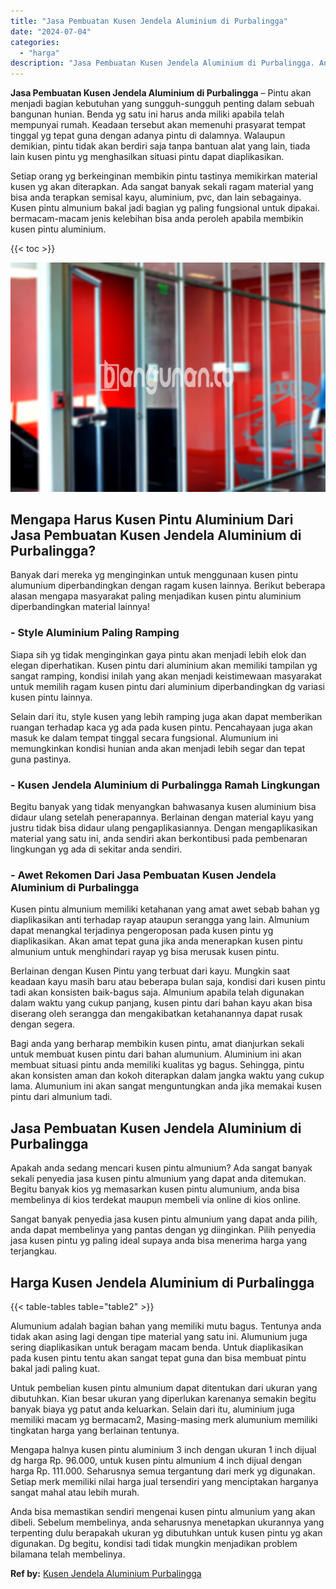 ```yaml
---
title: "Jasa Pembuatan Kusen Jendela Aluminium di Purbalingga"
date: "2024-07-04"
categories: 
  - "harga"
description: "Jasa Pembuatan Kusen Jendela Aluminium di Purbalingga. Anda bisa memastikan sendiri mengenai kusen pintu almunium yang akan dibeli. Sebelum membelinya, anda..."
---
```


**Jasa Pembuatan Kusen Jendela Aluminium di Purbalingga** – Pintu akan menjadi bagian kebutuhan yang sungguh-sungguh penting dalam sebuah bangunan hunian. Benda yg satu ini harus anda miliki apabila telah mempunyai rumah. Keadaan tersebut akan memenuhi prasyarat tempat tinggal yg tepat guna dengan adanya pintu di dalamnya. Walaupun demikian, pintu tidak akan berdiri saja tanpa bantuan alat yang lain, tiada lain kusen pintu yg menghasilkan situasi pintu dapat diaplikasikan.

Setiap orang yg berkeinginan membikin pintu tastinya memikirkan material kusen yg akan diterapkan. Ada sangat banyak sekali ragam material yang bisa anda terapkan semisal kayu, aluminium, pvc, dan lain sebagainya. Kusen pintu almunium bakal jadi bagian yg paling fungsional untuk dipakai. bermacam-macam jenis kelebihan bisa anda peroleh apabila membikin kusen pintu aluminium.

{{< toc >}}

![Jasa Pembuatan Kusen Jendela Aluminium di Purbalingga](/images/harga-kusen-jendela-alumunium-21.png)

## Mengapa Harus Kusen Pintu Aluminium Dari Jasa Pembuatan Kusen Jendela Aluminium di Purbalingga?

Banyak dari mereka yg menginginkan untuk menggunaan kusen pintu alumunium diperbandingkan dengan ragam kusen lainnya. Berikut beberapa alasan mengapa masyarakat paling menjadikan kusen pintu aluminium diperbandingkan material lainnya!

### \- Style Aluminium Paling Ramping

Siapa sih yg tidak menginginkan gaya pintu akan menjadi lebih elok dan elegan diperhatikan. Kusen pintu dari aluminium akan memiliki tampilan yg sangat ramping, kondisi inilah yang akan menjadi keistimewaan masyarakat untuk memilih ragam kusen pintu dari aluminium diperbandingkan dg variasi kusen pintu lainnya.

Selain dari itu, style kusen yang lebih ramping juga akan dapat memberikan ruangan terhadap kaca yg ada pada kusen pintu. Pencahayaan juga akan masuk ke dalam tempat tinggal secara fungsional. Alumunium ini memungkinkan kondisi hunian anda akan menjadi lebih segar dan tepat guna pastinya.

### \- Kusen Jendela Aluminium di Purbalingga Ramah Lingkungan

Begitu banyak yang tidak menyangkan bahwasanya kusen aluminium bisa didaur ulang setelah penerapannya. Berlainan dengan material kayu yang justru tidak bisa didaur ulang pengaplikasiannya. Dengan mengaplikasikan material yang satu ini, anda sendiri akan berkontibusi pada pembenaran lingkungan yg ada di sekitar anda sendiri.

### \- Awet Rekomen Dari Jasa Pembuatan Kusen Jendela Aluminium di Purbalingga

Kusen pintu almunium memiliki ketahanan yang amat awet sebab bahan yg diaplikasikan anti terhadap rayap ataupun serangga yang lain. Almunium dapat menangkal terjadinya pengeroposan pada kusen pintu yg diaplikasikan. Akan amat tepat guna jika anda menerapkan kusen pintu almunium untuk menghindari rayap yg bisa merusak kusen pintu.

Berlainan dengan Kusen Pintu yang terbuat dari kayu. Mungkin saat keadaan kayu masih baru atau beberapa bulan saja, kondisi dari kusen pintu tadi akan konsisten baik-bagus saja. Almunium apabila telah digunakan dalam waktu yang cukup panjang, kusen pintu dari bahan kayu akan bisa diserang oleh serangga dan mengakibatkan ketahanannya dapat rusak dengan segera.

Bagi anda yang berharap membikin kusen pintu, amat dianjurkan sekali untuk membuat kusen pintu dari bahan alumunium. Aluminium ini akan membuat situasi pintu anda memiliki kualitas yg bagus. Sehingga, pintu akan konsisten aman dan kokoh diterapkan dalam jangka waktu yang cukup lama. Alumunium ini akan sangat menguntungkan anda jika memakai kusen pintu dari almunium tadi.

## Jasa Pembuatan Kusen Jendela Aluminium di Purbalingga

Apakah anda sedang mencari kusen pintu almunium? Ada sangat banyak sekali penyedia jasa kusen pintu almunium yang dapat anda ditemukan. Begitu banyak kios yg memasarkan kusen pintu alumunium, anda bisa membelinya di kios terdekat maupun membeli via online di kios online.

Sangat banyak penyedia jasa kusen pintu almunium yang dapat anda pilih, anda dapat membelinya yang pantas dengan yg diinginkan. Pilih penyedia jasa kusen pintu yg paling ideal supaya anda bisa menerima harga yang terjangkau.

## Harga Kusen Jendela Aluminium di Purbalingga

{{< table-tables table="table2" >}}

Alumunium adalah bagian bahan yang memiliki mutu bagus. Tentunya anda tidak akan asing lagi dengan tipe material yang satu ini. Alumunium juga sering diaplikasikan untuk beragam macam benda. Untuk diaplikasikan pada kusen pintu tentu akan sangat tepat guna dan bisa membuat pintu bakal jadi paling kuat.

Untuk pembelian kusen pintu almunium dapat ditentukan dari ukuran yang dibutuhkan. Kian besar ukuran yang diperlukan karenanya semakin begitu banyak biaya yg patut anda keluarkan. Selain dari itu, aluminium juga memiliki macam yg bermacam2, Masing-masing merk alumunium memiliki tingkatan harga yang berlainan tentunya.

Mengapa halnya kusen pintu aluminium 3 inch dengan ukuran 1 inch dijual dg harga Rp. 96.000, untuk kusen pintu almunium 4 inch dijual dengan harga Rp. 111.000. Seharusnya semua tergantung dari merk yg digunakan. Setiap merk memiliki nilai harga jual tersendiri yang menciptakan harganya sangat mahal atau lebih murah.

Anda bisa memastikan sendiri mengenai kusen pintu almunium yang akan dibeli. Sebelum membelinya, anda seharusnya menetapkan ukurannya yang terpenting dulu berapakah ukuran yg dibutuhkan untuk kusen pintu yg akan digunakan. Dg begitu, kondisi tadi tidak mungkin menjadikan problem bilamana telah membelinya.

**Ref by:** [Kusen Jendela Aluminium Purbalingga](https://id.wikipedia.org/wiki/Kusen)
